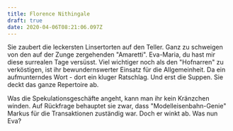 ```yaml
---
title: Florence Nithingale
draft: true
date: 2020-04-06T08:21:06.097Z
---
```

Sie zaubert die leckersten Linsertorten auf den Teller. Ganz zu schweigen von den auf der Zunge zergehenden "Amaretti". Eva-Maria, du hast mir diese surrealen Tage versüsst. Viel wichtiger noch als den "Hofnarren" zu verköstigen, ist ihr bewundernswerter Einsatz für die Allgemeinheit. Da ein aufmunterndes Wort - dort ein kluger Ratschlag. Und erst die Suppen. Sie deckt das ganze Repertoire ab.

Was die Spekulationsgeschäfte angeht, kann man ihr kein Kränzchen winden. Auf Rückfrage behauptet sie zwar, dass "Modelleisenbahn-Genie" Markus für die Transaktionen zuständig war. Doch er winkt ab. Was nun Eva?